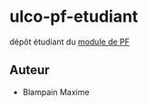 # ulco-pf-etudiant

dépôt étudiant du [module de PF](https://juliendehos.gitlab.io/posts/pf/index.html)

## Auteur

- Blampain Maxime

